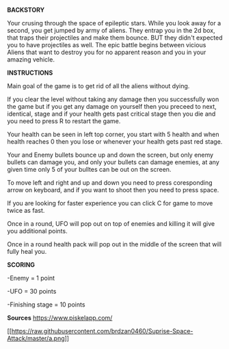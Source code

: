 
**BACKSTORY** 

Your crusing through the space of epileptic stars. While you look away for a second, you get jumped by
army of aliens. They entrap you in the 2d box, that traps their projectiles and make them bounce. BUT they didn't
expected you to have projectiles as well. The epic battle begins between vicious Aliens that want to destroy you 
for no apparent reason and you in your amazing vehicle. 


**INSTRUCTIONS** 

Main goal of the game is to get rid of all the aliens without dying.

If you clear the level without taking any damage then you successfully won the game but if you get any damage on yourself then you preceed to next, identical, stage and if your health gets past critical stage then you die and you need to press R to restart the game. 

Your health can be seen in left top corner, you start with 5 health and when health reaches 0 then you lose or whenever your health gets past red stage. 

Your and Enemy bullets bounce up and down the screen, but only enemy bullets can damage you, and only your bullets can damage enemies, at any given time only 5 of your bulltes can be out on the screen. 

To move left and right and up and down you need to press coresponding arrow on keyboard, and if you want to shoot then you need to press space.

If you are looking for faster experience you can click C for game to move twice as fast. 

Once in a round, UFO will pop out on top of enemies and killing it will give you additional points. 

Once in a round health pack will pop out in the middle of the screen that will fully heal you. 


**SCORING**

-Enemy = 1 point

-UFO = 30 points 

-Finishing stage = 10 points 

**Sources**
https://www.piskelapp.com/ 


[[https://raw.githubusercontent.com/brdzan0460/Suprise-Space-Attack/master/a.png]]
